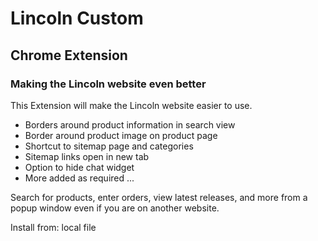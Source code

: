 # Lincoln Custom
## Chrome Extension
### Making the Lincoln website even better

This Extension will make the Lincoln website easier to use.

- Borders around product information in search view
- Border around product image on product page
- Shortcut to sitemap page and categories
- Sitemap links open in new tab
- Option to hide chat widget
- More added as required ...

Search for products, enter orders, view latest releases, and more from a popup window even if you are on another website.

Install from: local file
